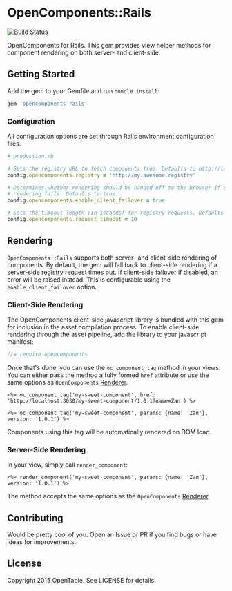 # OpenComponents::Rails
[![Build Status](https://travis-ci.org/opentable/opencomponents-rails.svg?branch=master)][1]

[1]:https://travis-ci.org/opentable/opencomponents-rails

OpenComponents for Rails. This gem provides view helper methods for component
rendering on both server- and client-side.

## Getting Started
Add the gem to your Gemfile and run `bundle install`:

```ruby
gem 'opencomponents-rails'
```

### Configuration
All configuration options are set through Rails environment configuration files.

```ruby
# production.rb

# Sets the registry URL to fetch components from. Defaults to http://localhost:3030.
config.opencomponents.registry = 'http://my.awesome.registry'

# Determines whether rendering should be handed off to the browser if server-side
# rendering fails. Defaults to true.
config.opencomponents.enable_client_failover = true

# Sets the timeout length (in seconds) for registry requests. Defaults to 5.
config.opencomponents.request_timeout = 10
```

## Rendering
`OpenComponents::Rails` supports both server- and client-side rendering of components.
By default, the gem will fall back to client-side rendering if a server-side registry
request times out. If client-side failover if disabled, an error will be raised instead.
This is configurable using the `enable_client_failover` option.

### Client-Side Rendering
The OpenComponents client-side javascript library is bundled with this gem for inclusion
in the asset compilation process. To enable client-side rendering through the asset
pipeline, add the library to your javascript manifest:

```javascript
//= require opencomponents
```

Once that's done, you can use the `oc_component_tag` method in your views. You can either
pass the method a fully formed `href` attribute or use the same options as `OpenComponents`
[Renderer][2].
```erb
<%= oc_component_tag('my-sweet-component', href: 'http://localhost:3030/my-sweet-component/1.0.1?name=Zan') %>

<%= oc_component_tag('my-sweet-component', params: {name: 'Zan'}, version: '1.0.1') %>
```

Components using this tag will be automatically rendered on DOM load.

### Server-Side Rendering
In your view, simply call `render_component`:

```erb
<%= render_component('my-sweet-component', params: {name: 'Zan'}, version: '1.0.1') %>
```

The method accepts the same options as the `OpenComponents` [Renderer][2].

[2]:http://www.rubydoc.info/gems/opencomponents/OpenComponents/Renderer

## Contributing
Would be pretty cool of you. Open an Issue or PR if you find bugs or have ideas for improvements.

## License
Copyright 2015 OpenTable. See LICENSE for details.

